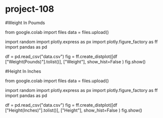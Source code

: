 # project-108
#Weight In Poumds

from google.colab import files
data = files.upload()

import random
import plotly.express as px
import plotly.figure_factory as ff
import pandas as pd

df = pd.read_csv("data.csv")
fig = ff.create_distplot([df ["Weight(Pounds)"].tolist()], ["Weight"], show_hist=False )
fig.show()




#Height In Inches

from google.colab import files
data = files.upload()

import random
import plotly.express as px
import plotly.figure_factory as ff
import pandas as pd

df = pd.read_csv("data.csv")
fig = ff.create_distplot([df ["Height(Inches)"].tolist()], ["Height"], show_hist=False )
fig.show()

